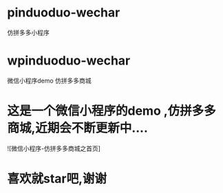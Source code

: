 # pinduoduo-wechar
仿拼多多小程序
# wpinduoduo-wechar
微信小程序demo 仿拼多多商城

# 这是一个微信小程序的demo ,仿拼多多商城,近期会不断更新中....
![微信小程序-仿拼多多商城之首页]

# 喜欢就star吧,谢谢 
